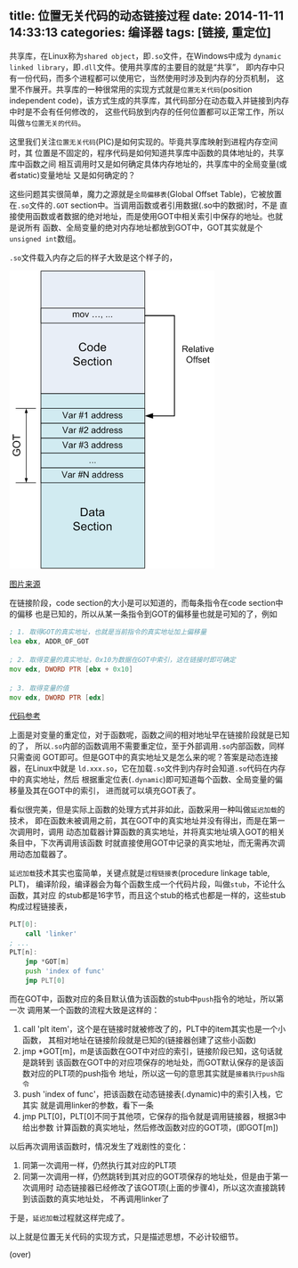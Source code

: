 ﻿title: 位置无关代码的动态链接过程
date: 2014-11-11 14:33:13
categories: 编译器
tags: [链接, 重定位]
---

共享库，在Linux称为`shared object`，即`.so`文件，在Windows中成为
`dynamic linked library`，即`.dll`文件。使用共享库的主要目的就是“共享”，
即内存中只有一份代码，而多个进程都可以使用它，当然使用时涉及到内存的分页机制，
这里不作展开。共享库的一种很常用的实现方式就是`位置无关代码`(position independent
code)，该方式生成的共享库，其代码部分在动态载入并链接到内存中时是不会有任何修改的，
这些代码放到内存的任何位置都可以正常工作，所以叫做`与位置无关的代码`。

<!--more-->

这里我们关注`位置无关代码`(PIC)是如何实现的。毕竟共享库映射到进程内存空间时，其
位置是不固定的，程序代码是如何知道共享库中函数的具体地址的，共享库中函数之间
相互调用时又是如何确定具体内存地址的，共享库中的全局变量(或者static)变量地址
又是如何确定的？

这些问题其实很简单，魔力之源就是`全局偏移表`(Global Offset Table)，它被放置
在`.so`文件的`.GOT` section中。当调用函数或者引用数据(.so中的数据)时，不是
直接使用函数或者数据的绝对地址，而是使用GOT中相关索引中保存的地址。也就是说所有
函数、全局变量的绝对内存地址都放到GOT中，GOT其实就是个`unsigned int`数组。

`.so`文件载入内存之后的样子大致是这个样子的，

![Layout of shared library in memory](/res/img/layout_of_shared_lib_in_memory.png)

[图片来源](http://eli.thegreenplace.net/2011/11/03/position-independent-code-pic-in-shared-libraries/)

在链接阶段，code section的大小是可以知道的，而每条指令在code section中的偏移
也是已知的，所以从某一条指令到GOT的偏移量也就是可知的了，例如

```asm
; 1. 取得GOT的真实地址，也就是当前指令的真实地址加上偏移量
lea ebx, ADDR_OF_GOT

; 2. 取得变量的真实地址，0x10为数据在GOT中索引，这在链接时即可确定
mov edx, DWORD PTR [ebx + 0x10]

; 3. 取得变量的值
mov edx, DWORD PTR [edx]
```

[代码参考](http://eli.thegreenplace.net/2011/11/03/position-independent-code-pic-in-shared-libraries/)

上面是对变量的重定位，对于函数呢，函数之间的相对地址早在链接阶段就是已知的了，
所以`.so`内部的函数调用不需要重定位，至于外部调用`.so`内部函数，同样只需查阅
GOT即可。但是GOT中的真实地址又是怎么来的呢？答案是动态连接器，在Linux中就是
`ld.xxx.so`，它在加载`.so`文件到内存时会知道`.so`代码在内存中的真实地址，然后
根据重定位表(`.dynamic`)即可知道每个函数、全局变量的偏移量及其在GOT中的索引，
进而就可以填充GOT表了。

看似很完美，但是实际上函数的处理方式并非如此，函数采用一种叫做`延迟加载`的技术，
即在函数未被调用之前，其在GOT中的真实地址并没有得出，而是在第一次调用时，调用
动态加载器计算函数的真实地址，并将真实地址填入GOT的相关条目中，下次再调用该函数
时就直接使用GOT中记录的真实地址，而无需再次调用动态加载器了。

`延迟加载`技术其实也蛮简单，关键点就是`过程链接表`(procedure linkage table, PLT)，
编译阶段，编译器会为每个函数生成一个代码片段，叫做`stub`，不论什么函数，其对应
的stub都是16字节，而且这个stub的格式也都是一样的，这些stub构成过程链接表，

```asm
PLT[0]:
    call 'linker'
; ...
PLT[n]:
    jmp *GOT[m]
    push 'index of func'
    jmp PLT[0]
```

而在GOT中，函数对应的条目默认值为该函数的stub中`push`指令的地址，所以第一次
调用某一个函数的流程大致是这样的：

1. call 'plt item'，这个是在链接时就被修改了的，PLT中的item其实也是一个小函数，
其相对地址在链接阶段就是已知的(链接器创建了这些小函数)
2. jmp \*GOT[m]，m是该函数在GOT中对应的索引，链接阶段已知，这句话就是跳转到
该函数在GOT中的对应项保存的地址处，而GOT默认保存的是该函数对应的PLT项的push指令
地址，所以这一句的意思其实就是`接着执行push指令`
3. push 'index of func'，把该函数在动态链接表(.dynamic)中的索引入栈，它其实
就是调用linker的参数，看下一条
4. jmp PLT[0]，PLT[0]不同于其他项，它保存的指令就是调用链接器，根据3中给出参数
计算函数的真实地址，然后修改函数对应的GOT项，(即GOT[m])

以后再次调用该函数时，情况发生了戏剧性的变化：

1. 同第一次调用一样，仍然执行其对应的PLT项
2. 同第一次调用一样，仍然跳转到其对应的GOT项保存的地址处，但是由于第一次调用时
动态链接器已经修改了该GOT项(上面的步骤4)，所以这次直接跳转到该函数的真实地址处，
不再调用linker了

于是，`延迟加载`过程就这样完成了。

以上就是位置无关代码的实现方式，只是描述思想，不必计较细节。

(over)